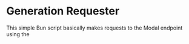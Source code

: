 # Generation Requester

This simple Bun script basically makes requests to the Modal endpoint using the 
